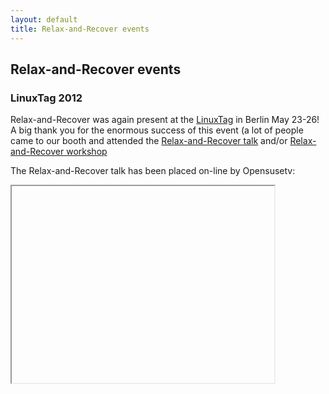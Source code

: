 ```yaml
---
layout: default
title: Relax-and-Recover events
---
```


## Relax-and-Recover events

### LinuxTag 2012
Relax-and-Recover was again present at the [LinuxTag](http://linuxtag.org)
in Berlin May 23-26! A big thank you for the enormous success of this event
(a lot of people came to our booth and attended the
[Relax-and-Recover talk](http://www.linuxtag.org/2012/en/program/program/vortragsdetails.html?no_cache=1&talkid=195)
and/or [Relax-and-Recover workshop](http://www.linuxtag.org/2012/de/program/workshops/workshops/vortragsdetails.html?talkid=701)

The Relax-and-Recover talk has been placed on-line by Opensusetv:
<iframe width="420" height="315" src="http://www.youtube.com/embed/jUfFzFU-SWY"><p>Relax-and-Recover talk</p></iframe>